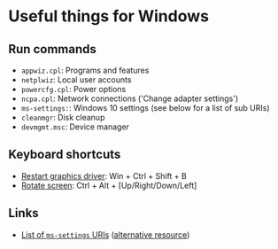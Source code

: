 # Useful things for Windows

## Run commands

* `appwiz.cpl`: Programs and features
* `netplwiz`: Local user accounts
* `powercfg.cpl`: Power options
* `ncpa.cpl`: Network connections ('Change adapter settings')
* `ms-settings:`: Windows 10 settings (see below for a list of sub URIs)
* `cleanmgr`: Disk cleanup
* `devmgmt.msc`: Device manager

## Keyboard shortcuts

* [Restart graphics driver](https://www.reddit.com/r/AskReddit/comments/a22ivq/what_is_the_most_useful_windows_keyboard_shortcut/eav2qyb/): Win + Ctrl + Shift + B
* [Rotate screen](https://www.howtogeek.com/356816/how-to-rotate-your-pcs-screen-or-fix-a-sideways-screen/): Ctrl + Alt + [Up/Right/Down/Left]

## Links

* [List of `ms-settings` URIs](https://docs.microsoft.com/en-us/windows/uwp/launch-resume/launch-settings-app#ms-settings-uri-scheme-reference) ([alternative resource](https://winaero.com/blog/open-various-settings-pages-directly-in-windows-10-anniversary-update/))
